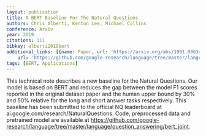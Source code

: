 ```yaml
---
layout: publication
title: A BERT Baseline For The Natural Questions
authors: Chris Alberti, Kenton Lee, Michael Collins
conference: Arxiv
year: 2019
citations: 111
bibkey: alberti2019bert
additional_links: [{name: Paper, url: 'https://arxiv.org/abs/1901.08634'}, {name: Code,
    url: 'https://github.com/google-research/language/tree/master/language/question_answering/bert_joint'}]
tags: [BERT, Applications]
---
```

This technical note describes a new baseline for the Natural Questions. Our
model is based on BERT and reduces the gap between the model F1 scores reported
in the original dataset paper and the human upper bound by 30% and 50% relative
for the long and short answer tasks respectively. This baseline has been
submitted to the official NQ leaderboard at
ai.google.com/research/NaturalQuestions. Code, preprocessed data and pretrained
model are available at
https://github.com/google-research/language/tree/master/language/question_answering/bert_joint.